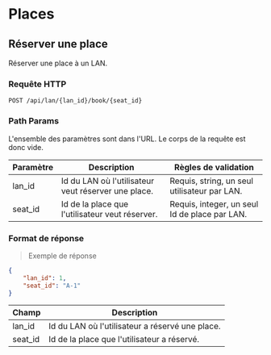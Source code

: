 # Places

## Réserver une place

Réserver une place à un LAN.

### Requête HTTP

`POST /api/lan/{lan_id}/book/{seat_id}`

### Path Params

L'ensemble des paramètres sont dans l'URL. Le corps de la requête est donc vide.

Paramètre | Description | Règles de validation
--------- | ----------- | --------------------
lan_id | Id du LAN où l'utilisateur veut réserver une place. | Requis, string, un seul utilisateur par LAN.
seat_id | Id de la place que l'utilisateur veut réserver. | Requis, integer, un seul Id de place par LAN.

### Format de réponse

> Exemple de réponse

```json
{
    "lan_id": 1,
    "seat_id": "A-1"
}
```

Champ | Description
--------- | -----------
lan_id | Id du LAN où l'utilisateur a réservé une place.
seat_id | Id de la place que l'utilisateur a réservé.